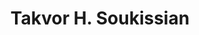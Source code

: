 ---
title: "Takvor H. Soukissian"
collection: students
permalink: /students/s4-soukissian-1995
thesis: "Methods of long-term analysis and prediction of sea wave climate"
institute: "NTUA, Greece"
year: "1995"
type: "phd" # or diploma
current-position: "Senior Researcher, <i>Hellenic Center for Marine Research</i>, Greece"
external-link: "https://www.hcmr.gr/en/soukissian-takvor/"
---